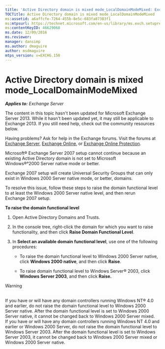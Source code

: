 ```yaml
---
title: 'Active Directory domain is mixed mode_LocalDomainModeMixed: Exchange 2013 Help'
TOCTitle: Active Directory domain is mixed mode_LocalDomainModeMixed
ms:assetid: a6affcfe-7264-455b-8e5c-683fa87383f1
ms:mtpsurl: https://technet.microsoft.com/en-us/library/ms.exch.setupreadiness.localdomainmodemixed(v=EXCHG.150)
ms:contentKeyID: 46629068
ms.date: 12/09/2016
ms.reviewer: 
manager: dansimp
ms.author: dmaguire
author: msdmaguire
mtps_version: v=EXCHG.150
---
```


# Active Directory domain is mixed mode\_LocalDomainModeMixed

_**Applies to:** Exchange Server_

The content in this topic hasn't been updated for Microsoft Exchange Server 2013. While it hasn't been updated yet, it may still be applicable to Exchange 2013. If you still need help, check out the community resources below.

Having problems? Ask for help in the Exchange forums. Visit the forums at [Exchange Server](https://go.microsoft.com/fwlink/p/?linkid=60612), [Exchange Online](https://go.microsoft.com/fwlink/p/?linkid=267542), or [Exchange Online Protection](https://go.microsoft.com/fwlink/p/?linkid=285351).

Microsoft® Exchange Server 2007 setup cannot continue because an existing Active Directory domain is not set to Microsoft Windows®°2000 Server native mode or better.

Exchange 2007 setup will create Universal Security Groups that can only exist in Windows 2000 Server native mode, or better, domains.

To resolve this issue, follow these steps to raise the domain functional level to at least the Windows 2000 Server native level, and then rerun Exchange 2007 setup.

**To raise the domain functional level**

1. Open Active Directory Domains and Trusts.

2. In the console tree, right-click the domain for which you want to raise functionality, and then click **Raise Domain Functional Level**.

3. In **Select an available domain functional level**, use one of the following procedures:

      - To raise the domain functional level to Windows 2000 Server native, click **Windows 2000 native**, and then click **Raise**.

      - To raise domain functional level to Windows Server® 2003, click **Windows Server 2003**, and then click **Raise.**

> [!WARNING]
> <BR>If you have or will have any domain controllers running Windows NT®&nbsp;4.0 and earlier, do not raise the domain functional level to Windows&nbsp;2000 Server native. After the domain functional level is set to Windows&nbsp;2000 Server native, it cannot be changed back to Windows&nbsp;2000 Server mixed.<BR>If you have or will have any domain controllers running Windows NT&nbsp;4.0 and earlier or Windows&nbsp;2000 Server, do not raise the domain functional level to Windows Server&nbsp;2003. After the domain functional level is set to Windows Server&nbsp;2003, it cannot be changed back to Windows&nbsp;2000 Server mixed or Windows&nbsp;2000 Server native.
